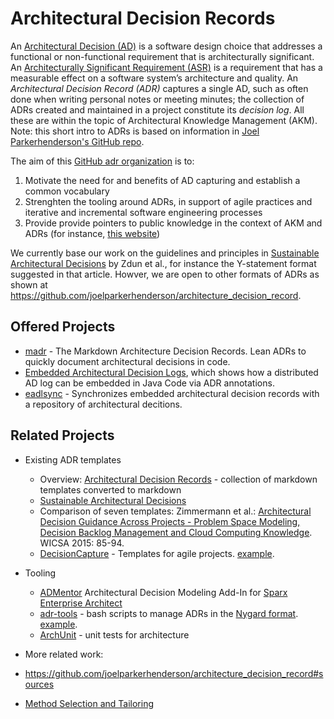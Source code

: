 # Architectural Decision Records

An [Architectural Decision (AD)](https://en.wikipedia.org/wiki/Architectural_decision) is a software design choice that addresses a functional or non-functional requirement that is architecturally significant. 
An [Architecturally Significant Requirement (ASR)](https://en.wikipedia.org/wiki/Architecturally_significant_requirements) is a requirement that has a measurable effect on a software system’s architecture and quality. 
An *Architectural Decision Record (ADR)* captures a single AD, such as often done when writing personal notes or meeting minutes; the collection of ADRs created and maintained in a project constitute its *decision log*.
All these are within the topic of Architectural Knowledge Management (AKM).
Note: this short intro to ADRs is based on information in [Joel Parkerhenderson's GitHub repo](https://github.com/joelparkerhenderson/architecture_decision_record/blob/01cc3c801b1cc61f82391a0a08986e4145e21c56/README.md).

The aim of this [GitHub adr organization](http://github.com/adr) is to:
1. Motivate the need for and benefits of AD capturing and establish a common vocabulary 
2. Strenghten the tooling around ADRs, in support of agile practices and iterative and incremental software engineering processes
3. Provide provide pointers to public knowledge in the context of AKM and ADRs (for instance, [this website](https://www.ifs.hsr.ch/index.php?id=13201&L=4))

We currently base our work on the guidelines and principles in [Sustainable Architectural Decisions](https://www.infoq.com/articles/sustainable-architectural-design-decisions) by Zdun et al., for instance the Y-statement format suggested in that article.
Howver, we are open to other formats of ADRs as shown at <https://github.com/joelparkerhenderson/architecture_decision_record>.

## Offered Projects

- [madr](https://github.com/adr/madr) - The Markdown Architecture Decision Records. Lean ADRs to quickly document architectural decisions in code.
- [Embedded Architectural Decision Logs](https://github.com/adr/embedded-adl), which shows how a distributed AD log can be embedded in Java Code via ADR annotations.
- [eadlsync](https://github.com/adr/eadlsync) - Synchronizes embedded architectural decision records with a repository of architectural decitions.

## Related Projects

- Existing ADR templates 
  - Overview: [Architectural Decision Records](https://github.com/joelparkerhenderson/architecture_decision_record) - collection of markdown templates converted to markdown
  - [Sustainable Architectural Decisions](https://www.infoq.com/articles/sustainable-architectural-design-decisions)
  - Comparison of seven templates: Zimmermann et al.: [Architectural Decision Guidance Across Projects - Problem Space Modeling, Decision Backlog Management and Cloud Computing Knowledge](http://www.ifs.hsr.ch/fileadmin/user_upload/customers/ifs.hsr.ch/Home/projekte/ADMentor-WICSA2015ubmissionv11nc.pdf). WICSA 2015: 85-94. 
  - [DecisionCapture](https://github.com/schubmat/DecisionCapture) - Templates for agile projects. [example](https://github.com/schubmat/DecisionCapture/blob/master/samples/samples_simpleTemplate_secondSprint.md).

- Tooling
  - [ADMentor](https://github.com/IFS-HSR/ADMentor) Architectural Decision Modeling Add-In for [Sparx Enterprise Architect](https://www.sparxsystems.de/uml/neweditions/)
  - [adr-tools](https://github.com/npryce/adr-tools) - bash scripts to manage ADRs in the [Nygard format](http://thinkrelevance.com/blog/2011/11/15/documenting-architecture-decisions).
  [example](https://github.com/npryce/adr-tools/blob/master/doc/adr/0002-implement-as-shell-scripts.md).
  - [ArchUnit](https://github.com/TNG/ArchUnit) - unit tests for architecture

- More related work:
 - https://github.com/joelparkerhenderson/architecture_decision_record#sources
 - [Method Selection and Tailoring](https://www.ifs.hsr.ch/Method-Selection-and-Tailoring.13195.0.html?&L=4)
